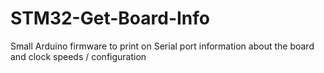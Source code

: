 # STM32-Get-Board-Info
Small Arduino firmware to print on Serial port information about the board and clock speeds / configuration
